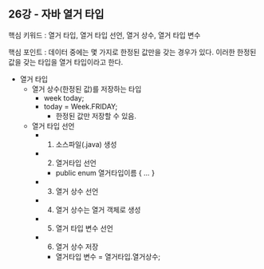 ## 26강 - 자바 열거 타입

핵심 키워드 : 열거 타입, 열거 타입 선언, 열거 상수, 열거 타입 변수

핵심 포인트 : 데이터 중에는 몇 가지로 한정된 값만을 갖는 경우가 있다. 이러한 한정된 값을 갖는 타입을 열거 타입이라고 한다. 

- 열거 타입
    - 열거 상수(한정된 값)를 저장하는 타입
        - week today;
        - today = Week.FRIDAY;
            - 한정된 값만 저장할 수 있음.
    - 열거 타입 선언
        - 1. 소스파일(.java) 생성
        - 2. 열거타입 선언
            - public enum 열거타입이름 { … }
        - 3. 열거 상수 선언
        - 4. 열거 상수는 열거 객체로 생성
        - 5. 열거 타입 변수 선언
        - 6. 열거 상수 저장
            - 열거타입 변수 = 열거타입.열거상수;